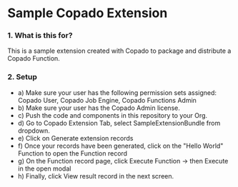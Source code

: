 # Sample Copado Extension

### 1. What is this for?

This is a sample extension created with Copado to package and distribute a Copado Function.

### 2. Setup

- a) Make sure your user has the following permission sets assigned: Copado User, Copado Job Engine, Copado Functions Admin
- b) Make sure your user has the Copado Admin license.
- c) Push the code and components in this repository to your Org.
- d) Go to Copado Extension Tab, select SampleExtensionBundle from dropdown.
- e) Click on Generate extension records
- f) Once your records have been generated, click on the "Hello World" Function to open the Function record
- g) On the Function record page, click Execute Function -> then Execute in the open modal
- h) Finally, click View result record in the next screen.
